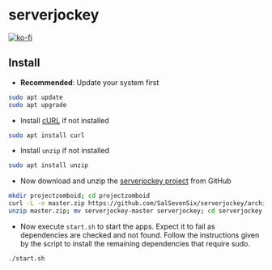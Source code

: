 # serverjockey

[![ko-fi](https://ko-fi.com/img/githubbutton_sm.svg)](https://ko-fi.com/D1D4E4ZYZ)

## Install
* **Recommended**: Update your system first
```bash
sudo apt update
sudo apt upgrade
```

* Install [cURL](https://curl.haxx.se/) if not installed
```bash
sudo apt install curl
```

* Install `unzip` if not installed
```bash
sudo apt install unzip
```

* Now download and unzip the
[serverjockey project](https://github.com/SalSevenSix/serverjockey)
from GitHub
```bash
mkdir projectzomboid; cd projectzomboid
curl -L -o master.zip https://github.com/SalSevenSix/serverjockey/archive/master.zip
unzip master.zip; mv serverjockey-master serverjockey; cd serverjockey
```

* Now execute `start.sh` to start the apps.
Expect it to fail as dependencies are checked and not found.
Follow the instructions given by the script to install
the remaining dependencies that require sudo.
```bash
./start.sh
```
